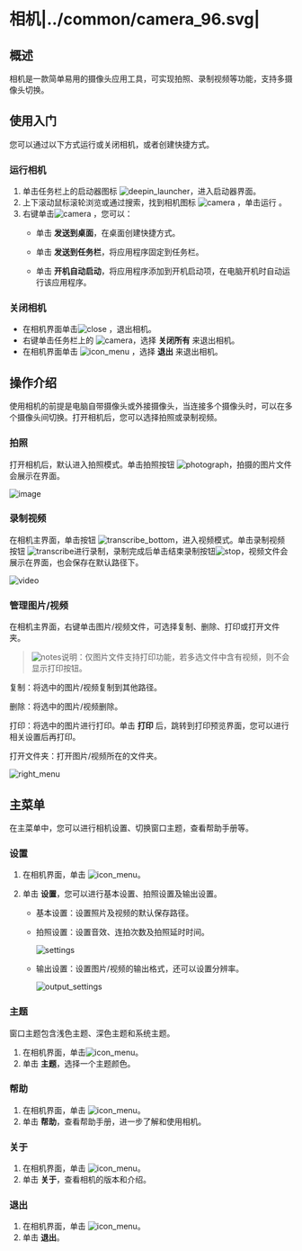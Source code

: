 # 相机|../common/camera_96.svg|

## 概述

相机是一款简单易用的摄像头应用工具，可实现拍照、录制视频等功能，支持多摄像头切换。

## 使用入门

您可以通过以下方式运行或关闭相机，或者创建快捷方式。

### 运行相机

1. 单击任务栏上的启动器图标 ![deepin_launcher](../common/deepin_launcher.svg)，进入启动器界面。
2. 上下滚动鼠标滚轮浏览或通过搜索，找到相机图标 ![camera](../common/camera.svg) ，单击运行 。
3. 右键单击![camera](../common/camera.svg) ，您可以：
   - 单击 **发送到桌面**，在桌面创建快捷方式。

   - 单击 **发送到任务栏**，将应用程序固定到任务栏。

   - 单击 **开机自动启动**，将应用程序添加到开机启动项，在电脑开机时自动运行该应用程序。

### 关闭相机

- 在相机界面单击![close](../common/close.svg) ，退出相机。
- 右键单击任务栏上的 ![camera](../common/camera.svg)，选择 **关闭所有** 来退出相机。
- 在相机界面单击 ![icon_menu](../common/icon_menu.svg) ，选择 **退出** 来退出相机。

## 操作介绍
使用相机的前提是电脑自带摄像头或外接摄像头，当连接多个摄像头时，可以在多个摄像头间切换。打开相机后，您可以选择拍照或录制视频。

### 拍照

打开相机后，默认进入拍照模式。单击拍照按钮 ![photograph](../common/photograph.svg)，拍摄的图片文件会展示在界面。

![image](fig/image.png)


### 录制视频 

在相机主界面，单击按钮 ![transcribe_bottom](../common/transcribe_bottom.svg)，进入视频模式。单击录制视频按钮 ![transcribe](../common/transcribe.svg)进行录制，录制完成后单击结束录制按钮![stop](../common/stop.svg)，视频文件会展示在界面，也会保存在默认路径下。

![video](fig/video.png)

### 管理图片/视频

在相机主界面，右键单击图片/视频文件，可选择复制、删除、打印或打开文件夹。

> ![notes](../common/notes.svg)说明：仅图片文件支持打印功能，若多选文件中含有视频，则不会显示打印按钮。

复制：将选中的图片/视频复制到其他路径。

删除：将选中的图片/视频删除。

打印：将选中的图片进行打印。单击 **打印** 后，跳转到打印预览界面，您可以进行相关设置后再打印。

打开文件夹：打开图片/视频所在的文件夹。

![right_menu](fig/right_menu.png)

## 主菜单

在主菜单中，您可以进行相机设置、切换窗口主题，查看帮助手册等。

### 设置

1. 在相机界面，单击 ![icon_menu](../common/icon_menu.svg)。

2. 单击 **设置**，您可以进行基本设置、拍照设置及输出设置。

   - 基本设置：设置照片及视频的默认保存路径。

   - 拍照设置：设置音效、连拍次数及拍照延时时间。

     ![settings](fig/settings.png)

   - 输出设置：设置图片/视频的输出格式，还可以设置分辨率。

     ![output_settings](fig/output_settings.png)

### 主题

窗口主题包含浅色主题、深色主题和系统主题。

1. 在相机界面，单击![icon_menu](../common/icon_menu.svg)。
2. 单击 **主题**，选择一个主题颜色。


### 帮助

1. 在相机界面，单击 ![icon_menu](../common/icon_menu.svg)。
2. 单击 **帮助**，查看帮助手册，进一步了解和使用相机。


### 关于

1. 在相机界面，单击 ![icon_menu](../common/icon_menu.svg)。
2. 单击 **关于**，查看相机的版本和介绍。

### 退出

1. 在相机界面，单击 ![icon_menu](../common/icon_menu.svg)。
2. 单击 **退出**。

